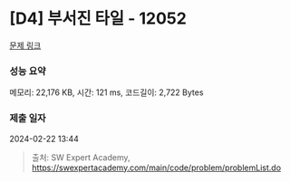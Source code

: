 # [D4] 부서진 타일 - 12052 

[문제 링크](https://swexpertacademy.com/main/code/problem/problemDetail.do?contestProbId=AXmwOSJaSNIDFARX) 

### 성능 요약

메모리: 22,176 KB, 시간: 121 ms, 코드길이: 2,722 Bytes

### 제출 일자

2024-02-22 13:44



> 출처: SW Expert Academy, https://swexpertacademy.com/main/code/problem/problemList.do
